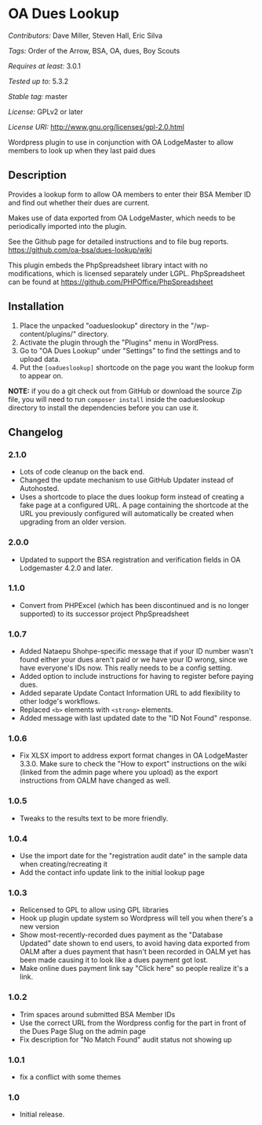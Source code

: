 # OA Dues Lookup

*Contributors:* Dave Miller, Steven Hall, Eric Silva

*Tags:* Order of the Arrow, BSA, OA, dues, Boy Scouts

*Requires at least:* 3.0.1

*Tested up to:* 5.3.2

*Stable tag:* master

*License:* GPLv2 or later

*License URI:* http://www.gnu.org/licenses/gpl-2.0.html

Wordpress plugin to use in conjunction with OA LodgeMaster to allow members to look up when they last paid dues

## Description
Provides a lookup form to allow OA members to enter their BSA Member ID and find out whether their dues are current.

Makes use of data exported from OA LodgeMaster, which needs to be periodically imported into the plugin.

See the Github page for detailed instructions and to file bug reports.
https://github.com/oa-bsa/dues-lookup/wiki

This plugin embeds the PhpSpreadsheet library intact with no modifications, which is licensed separately under LGPL.  PhpSpreadsheet can be found at
https://github.com/PHPOffice/PhpSpreadsheet

## Installation

1. Place the unpacked "oadueslookup" directory in the "/wp-content/plugins/" directory.
1. Activate the plugin through the "Plugins" menu in WordPress.
1. Go to "OA Dues Lookup" under "Settings" to find the settings and to upload data.
1. Put the `[oadueslookup]` shortcode on the page you want the lookup form to appear on.

**NOTE:** if you do a git check out from GitHub or download the source Zip file, you will need to run `composer install` inside the oadueslookup directory to install the dependencies before you can use it.

## Changelog

### 2.1.0
* Lots of code cleanup on the back end.
* Changed the update mechanism to use GitHub Updater instead of Autohosted.
* Uses a shortcode to place the dues lookup form instead of creating a fake page at a configured URL. A page containing the shortcode at the URL you previously configured will automatically be created when upgrading from an older version.

### 2.0.0
* Updated to support the BSA registration and verification fields in OA Lodgemaster 4.2.0 and later.

### 1.1.0
* Convert from PHPExcel (which has been discontinued and is no longer
  supported) to its successor project PhpSpreadsheet

### 1.0.7
* Added Nataepu Shohpe-specific message that if your ID number wasn't found
  either your dues aren't paid or we have your ID wrong, since we have
  everyone's IDs now.  This really needs to be a config setting.
* Added option to include instructions for having to register before paying dues.
* Added separate Update Contact Information URL to add flexibility to other lodge's workflows.
* Replaced `<b>` elements with `<strong>` elements.
* Added message with last updated date to the "ID Not Found" response.

### 1.0.6
* Fix XLSX import to address export format changes in OA LodgeMaster 3.3.0.
  Make sure to check the "How to export" instructions on the wiki (linked from
  the admin page where you upload) as the export instructions from OALM have
  changed as well.

### 1.0.5
* Tweaks to the results text to be more friendly.

### 1.0.4
* Use the import date for the "registration audit date" in the sample data when creating/recreating it
* Add the contact info update link to the initial lookup page

### 1.0.3
* Relicensed to GPL to allow using GPL libraries
* Hook up plugin update system so Wordpress will tell you when there's a new version
* Show most-recently-recorded dues payment as the "Database Updated" date shown to end users, to avoid having data exported from OALM after a dues payment that hasn't been recorded in OALM yet has been made causing it to look like a dues payment got lost.
* Make online dues payment link say "Click here" so people realize it's a link.

### 1.0.2
* Trim spaces around submitted BSA Member IDs
* Use the correct URL from the Wordpress config for the part in front of the
  Dues Page Slug on the admin page
* Fix description for "No Match Found" audit status not showing up

### 1.0.1
* fix a conflict with some themes

### 1.0
* Initial release.
